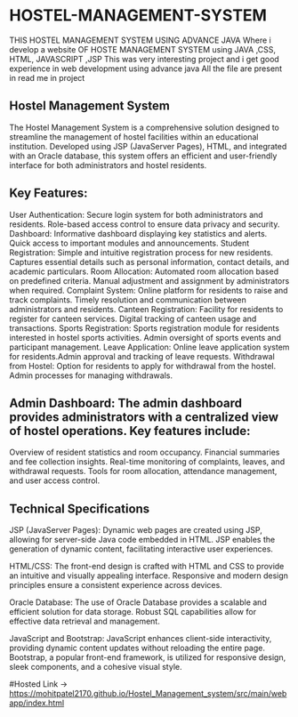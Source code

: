 # HOSTEL-MANAGEMENT-SYSTEM
THIS  HOSTEL MANAGEMENT SYSTEM USING ADVANCE JAVA
Where i develop a website  OF HOSTE MANAGEMENT SYSTEM using JAVA ,CSS, HTML, JAVASCRIPT ,JSP
This was very interesting  project and i get good experience  in web development  using advance java
All the file are present  in read me in project

## Hostel Management System
The Hostel Management System is a comprehensive solution designed to streamline the management of hostel facilities within an educational institution. Developed using JSP (JavaServer Pages), HTML, and integrated with an Oracle database, this system offers an efficient and user-friendly interface for both administrators and hostel residents.

## Key Features:

User Authentication: Secure login system for both administrators and residents. Role-based access control to ensure data privacy and security.
Dashboard: Informative dashboard displaying key statistics and alerts. Quick access to important modules and announcements.
Student Registration: Simple and intuitive registration process for new residents. Captures essential details such as personal information, contact details, and academic particulars.
Room Allocation: Automated room allocation based on predefined criteria. Manual adjustment and assignment by administrators when required.
Complaint System: Online platform for residents to raise and track complaints. Timely resolution and communication between administrators and residents.
Canteen Registration: Facility for residents to register for canteen services. Digital tracking of canteen usage and transactions.
Sports Registration: Sports registration module for residents interested in hostel sports activities. Admin oversight of sports events and participant management.
Leave Application: Online leave application system for residents.Admin approval and tracking of leave requests.
Withdrawal from Hostel: Option for residents to apply for withdrawal from the hostel. Admin processes for managing withdrawals.

## Admin Dashboard: The admin dashboard provides administrators with a centralized view of hostel operations. Key features include:

Overview of resident statistics and room occupancy.
Financial summaries and fee collection insights.
Real-time monitoring of complaints, leaves, and withdrawal requests.
Tools for room allocation, attendance management, and user access control.

## Technical Specifications
JSP (JavaServer Pages):
Dynamic web pages are created using JSP, allowing for server-side Java code embedded in HTML.
JSP enables the generation of dynamic content, facilitating interactive user experiences.

HTML/CSS:
The front-end design is crafted with HTML and CSS to provide an intuitive and visually appealing interface.
Responsive and modern design principles ensure a consistent experience across devices.

Oracle Database:
The use of Oracle Database provides a scalable and efficient solution for data storage.
Robust SQL capabilities allow for effective data retrieval and management.

JavaScript and Bootstrap:
JavaScript enhances client-side interactivity, providing dynamic content updates without reloading the entire page.
Bootstrap, a popular front-end framework, is utilized for responsive design, sleek components, and a cohesive visual style.

#Hosted Link -> https://mohitpatel2170.github.io/Hostel_Management_system/src/main/webapp/index.html
